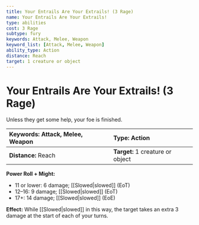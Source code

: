 ```yaml
---
title: Your Entrails Are Your Extrails! (3 Rage)
name: Your Entrails Are Your Extrails!
type: abilities
cost: 3 Rage
subtype: fury
keywords: Attack, Melee, Weapon
keyword_list: [Attack, Melee, Weapon]
ability_type: Action
distance: Reach
target: 1 creature or object
---
```


# Your Entrails Are Your Extrails! (3 Rage)

Unless they get some help, your foe is finished.

| **Keywords:** Attack, Melee, Weapon | **Type:** Action                 |
| :---------------------------------- | :------------------------------- |
| **Distance:** Reach                 | **Target:** 1 creature or object |

**Power Roll + Might:**

- 11 or lower: 6 damage; [[Slowed|slowed]] (EoT)
- 12–16: 9 damage; [[Slowed|slowed]] (EoT)
- 17+: 14 damage; [[Slowed|slowed]] (EoE)

**Effect:** While [[Slowed|slowed]] in this way, the target takes an extra 3 damage at the start of each of your turns.
